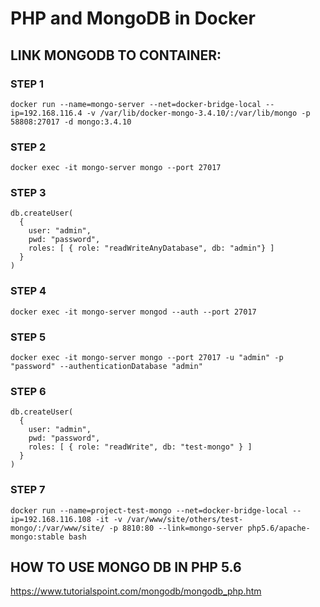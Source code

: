 # PHP and MongoDB in Docker

## LINK MONGODB TO CONTAINER:

### STEP 1

```text
docker run --name=mongo-server --net=docker-bridge-local --ip=192.168.116.4 -v /var/lib/docker-mongo-3.4.10/:/var/lib/mongo -p 58808:27017 -d mongo:3.4.10
```

### STEP 2

```text
docker exec -it mongo-server mongo --port 27017
```

### STEP 3

```text
db.createUser(
  {
    user: "admin",
    pwd: "password",
    roles: [ { role: "readWriteAnyDatabase", db: "admin"} ]
  }
)
```

### STEP 4

```text
docker exec -it mongo-server mongod --auth --port 27017
```

### STEP 5

```text
docker exec -it mongo-server mongo --port 27017 -u "admin" -p "password" --authenticationDatabase "admin"
```

### STEP 6

```text
db.createUser(
  {
    user: "admin",
    pwd: "password",
    roles: [ { role: "readWrite", db: "test-mongo" } ]
  }
)
```

### STEP 7

```text
docker run --name=project-test-mongo --net=docker-bridge-local --ip=192.168.116.108 -it -v /var/www/site/others/test-mongo/:/var/www/site/ -p 8810:80 --link=mongo-server php5.6/apache-mongo:stable bash
```

## HOW TO USE MONGO DB IN PHP 5.6

  https://www.tutorialspoint.com/mongodb/mongodb_php.htm